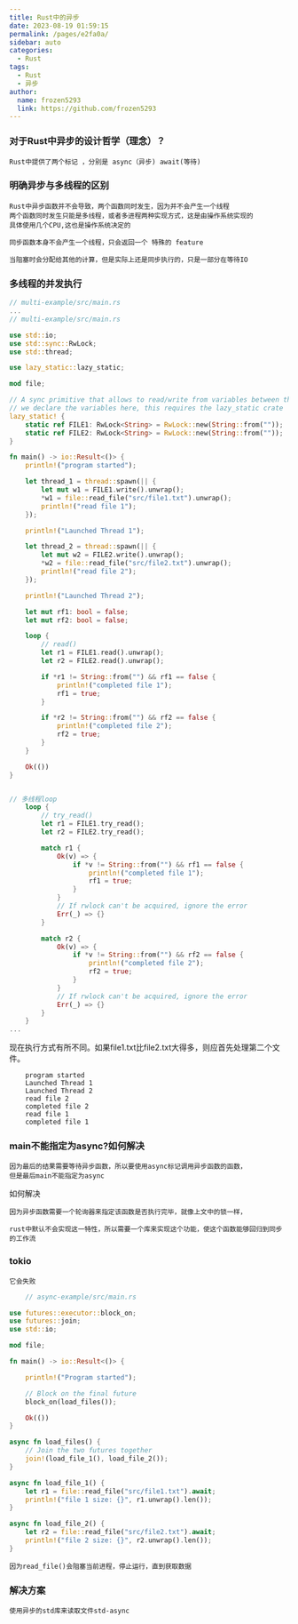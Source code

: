 ```yaml
---
title: Rust中的异步
date: 2023-08-19 01:59:15
permalink: /pages/e2fa0a/
sidebar: auto
categories:
  - Rust  
tags:
  - Rust
  - 异步
author: 
  name: frozen5293
  link: https://github.com/frozen5293
---
```



### 对于Rust中异步的设计哲学（理念）？

    Rust中提供了两个标记 ，分别是 async（异步) await(等待)

### 明确异步与多线程的区别

    Rust中异步函数并不会导致，两个函数同时发生，因为并不会产生一个线程
    两个函数同时发生只能是多线程，或者多进程两种实现方式，这是由操作系统实现的
    具体使用几个CPU,这也是操作系统决定的

    同步函数本身不会产生一个线程，只会返回一个 特殊的 feature

    当阻塞时会分配给其他的计算，但是实际上还是同步执行的，只是一部分在等待IO

### 多线程的并发执行

```rust
// multi-example/src/main.rs
...
// multi-example/src/main.rs

use std::io;
use std::sync::RwLock;
use std::thread;

use lazy_static::lazy_static;

mod file;

// A sync primitive that allows to read/write from variables between threads.
// we declare the variables here, this requires the lazy_static crate
lazy_static! {
    static ref FILE1: RwLock<String> = RwLock::new(String::from(""));
    static ref FILE2: RwLock<String> = RwLock::new(String::from(""));
}

fn main() -> io::Result<()> {
    println!("program started");

    let thread_1 = thread::spawn(|| {
        let mut w1 = FILE1.write().unwrap();
        *w1 = file::read_file("src/file1.txt").unwrap();
        println!("read file 1");
    });

    println!("Launched Thread 1");

    let thread_2 = thread::spawn(|| {
        let mut w2 = FILE2.write().unwrap();
        *w2 = file::read_file("src/file2.txt").unwrap();
        println!("read file 2");
    });

    println!("Launched Thread 2");

    let mut rf1: bool = false;
    let mut rf2: bool = false;

    loop {
    	// read()
        let r1 = FILE1.read().unwrap();
        let r2 = FILE2.read().unwrap();

        if *r1 != String::from("") && rf1 == false {
            println!("completed file 1");
            rf1 = true;
        }

        if *r2 != String::from("") && rf2 == false {
            println!("completed file 2");
            rf2 = true;
        }
    }

    Ok(())
}


// 多线程loop
    loop {
    	// try_read()
        let r1 = FILE1.try_read();
        let r2 = FILE2.try_read();

        match r1 {
            Ok(v) => {
                if *v != String::from("") && rf1 == false {
                    println!("completed file 1");
                    rf1 = true;
                }
            }
            // If rwlock can't be acquired, ignore the error
            Err(_) => {}
        }

        match r2 {
            Ok(v) => {
                if *v != String::from("") && rf2 == false {
                    println!("completed file 2");
                    rf2 = true;
                }
            }
            // If rwlock can't be acquired, ignore the error
            Err(_) => {}
        }
    }
...
```
现在执行方式有所不同。如果file1.txt比file2.txt大得多，则应首先处理第二个文件。

```text
    program started
    Launched Thread 1
    Launched Thread 2
    read file 2
    completed file 2
    read file 1
    completed file 1
```

### main不能指定为async?如何解决

    因为最后的结果需要等待异步函数，所以要使用async标记调用异步函数的函数，
    但是最后main不能指定为async

如何解决

    因为异步函数需要一个轮询器来指定该函数是否执行完毕，就像上文中的锁一样，
    
    rust中默认不会实现这一特性，所以需要一个库来实现这个功能，使这个函数能够回归到同步的工作流

### tokio

    它会失败

```rust
    // async-example/src/main.rs

use futures::executor::block_on;
use futures::join;
use std::io;

mod file;

fn main() -> io::Result<()> {

    println!("Program started");

    // Block on the final future
    block_on(load_files());

    Ok(())
}

async fn load_files() {
    // Join the two futures together
    join!(load_file_1(), load_file_2());
}

async fn load_file_1() {
    let r1 = file::read_file("src/file1.txt").await;
    println!("file 1 size: {}", r1.unwrap().len());
}

async fn load_file_2() {
    let r2 = file::read_file("src/file2.txt").await;
    println!("file 2 size: {}", r2.unwrap().len());
}
```

    因为read_file()会阻塞当前进程，停止运行，直到获取数据

### 解决方案

    使用异步的std库来读取文件std-async